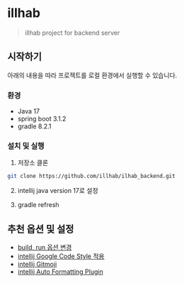 # illhab

> illhab project for backend server

## 시작하기

아래의 내용을 따라 프로젝트를 로컬 환경에서 실행할 수 있습니다.

### 환경

- Java 17
- spring boot 3.1.2
- gradle 8.2.1

### 설치 및 실행

1. 저장소 클론

```bash
git clone https://github.com/illhab/ilhab_backend.git
```

2. intellij java version 17로 설정

3. gradle refresh

## 추천 옵션 및 설정

- [build, run 옵션 변경](https://jojoldu.tistory.com/450)
- [intellij Google Code Style 적용](https://tychejin.tistory.com/334)
- [intellij Gitmoji](https://treasurebear.tistory.com/70)
- [intellij Auto Formatting Plugin](https://devroach.tistory.com/73)

